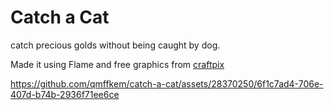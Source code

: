 # Catch a Cat

catch precious golds without being caught by dog. 

Made it using Flame and free graphics from [craftpix](https://craftpix.net/freebies/)

https://github.com/qmffkem/catch-a-cat/assets/28370250/6f1c7ad4-706e-407d-b74b-2936f71ee6ce